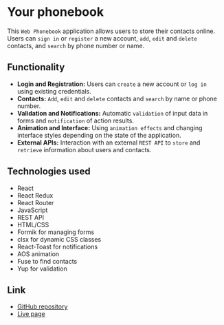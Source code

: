# Your phonebook

This `Web Phonebook` application allows users to store their contacts online. Users can `sign in` or `register` a new account, `add`, `edit` and `delete` contacts, and `search` by phone number or name.

## Functionality

- **Login and Registration:** Users can `create` a new account or `log in` using existing credentials.
- **Contacts:** `Add`, `edit` and `delete` contacts and `search` by name or phone number.
- **Validation and Notifications:** Automatic `validation` of input data in forms and `notification` of action results.
- **Animation and Interface:** Using `animation effects` and changing interface styles depending on the state of the application.
- **External APIs:** Interaction with an external `REST API` to `store` and `retrieve` information about users and contacts.

## Technologies used

- React
- React Redux
- React Router
- JavaScript
- REST API
- HTML/CSS
- Formik for managing forms
- clsx for dynamic CSS classes
- React-Toast for notifications
- AOS animation
- Fuse to find contacts
- Yup for validation

## Link

- [GitHub repository](https://github.com/KristinaHranovska/goit-react-hw-08)
- [Live page](https://goit-react-hw-08-fawn.vercel.app/)
